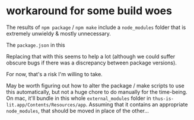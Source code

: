 # workaround for some build woes

The results of `npm package` / `npm make` include a `node_modules` folder that is extremely unwieldy & mostly unnecessary.

The `package.json` in this 

Replacing that with this seems to help a lot (although we could suffer obscure bugs if there was a discrepancy between package versions).

For now, that's a risk I'm willing to take.

May be worth figuring out how to alter the package / make scripts to use this automatically, but not a huge chore to do manually for the time-being. On mac, it'll bundle in this whole `external_modules` folder in `thus-is-lit.app/Contents/Resources/app`. Assuming that it contains an appropriate `node_modules`, that should be moved in place of the other...